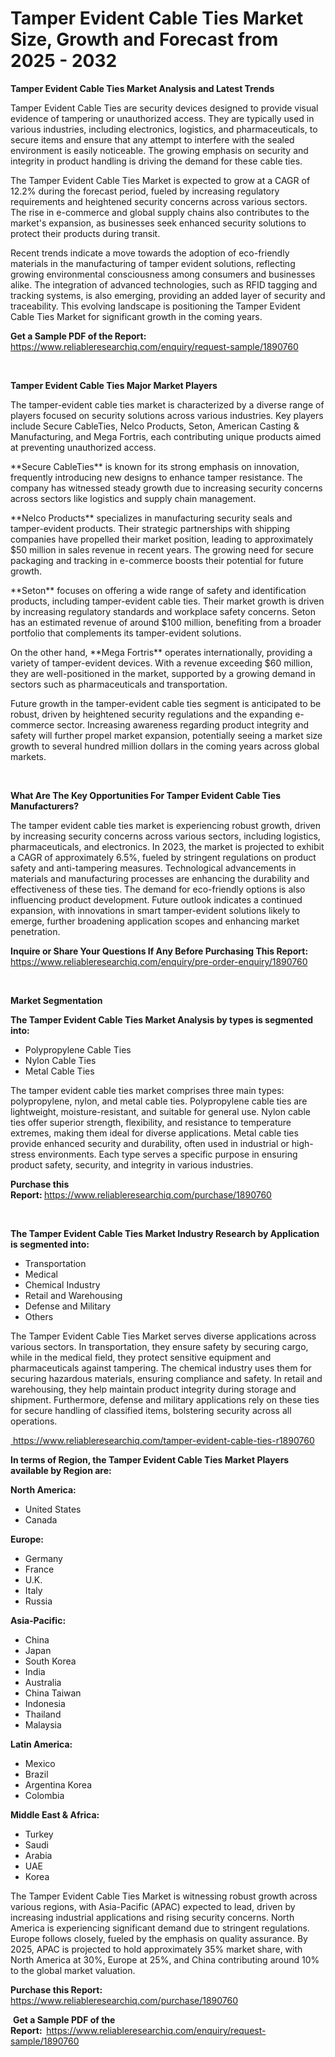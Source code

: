 <p><h1>Tamper Evident Cable Ties Market Size, Growth and Forecast from 2025 - 2032</h1></p><p><strong>Tamper Evident Cable Ties Market Analysis and Latest Trends</strong></p>
<p><p>Tamper Evident Cable Ties are security devices designed to provide visual evidence of tampering or unauthorized access. They are typically used in various industries, including electronics, logistics, and pharmaceuticals, to secure items and ensure that any attempt to interfere with the sealed environment is easily noticeable. The growing emphasis on security and integrity in product handling is driving the demand for these cable ties.</p><p>The Tamper Evident Cable Ties Market is expected to grow at a CAGR of 12.2% during the forecast period, fueled by increasing regulatory requirements and heightened security concerns across various sectors. The rise in e-commerce and global supply chains also contributes to the market's expansion, as businesses seek enhanced security solutions to protect their products during transit. </p><p>Recent trends indicate a move towards the adoption of eco-friendly materials in the manufacturing of tamper evident solutions, reflecting growing environmental consciousness among consumers and businesses alike. The integration of advanced technologies, such as RFID tagging and tracking systems, is also emerging, providing an added layer of security and traceability. This evolving landscape is positioning the Tamper Evident Cable Ties Market for significant growth in the coming years.</p></p>
<p><strong>Get a Sample PDF of the Report:&nbsp;</strong> <a href="https://www.reliableresearchiq.com/enquiry/request-sample/1890760?utm_campaign=3735&utm_medium=2&utm_source=Github&utm_content=ia&utm_term=19042025&utm_id=tamper-evident-cable-ties">https://www.reliableresearchiq.com/enquiry/request-sample/1890760</a></p>
<p>&nbsp;</p>
<p><strong>Tamper Evident Cable Ties Major Market Players</strong></p>
<p><p>The tamper-evident cable ties market is characterized by a diverse range of players focused on security solutions across various industries. Key players include Secure CableTies, Nelco Products, Seton, American Casting & Manufacturing, and Mega Fortris, each contributing unique products aimed at preventing unauthorized access.</p><p>**Secure CableTies** is known for its strong emphasis on innovation, frequently introducing new designs to enhance tamper resistance. The company has witnessed steady growth due to increasing security concerns across sectors like logistics and supply chain management. </p><p>**Nelco Products** specializes in manufacturing security seals and tamper-evident products. Their strategic partnerships with shipping companies have propelled their market position, leading to approximately $50 million in sales revenue in recent years. The growing need for secure packaging and tracking in e-commerce boosts their potential for future growth.</p><p>**Seton** focuses on offering a wide range of safety and identification products, including tamper-evident cable ties. Their market growth is driven by increasing regulatory standards and workplace safety concerns. Seton has an estimated revenue of around $100 million, benefiting from a broader portfolio that complements its tamper-evident solutions.</p><p>On the other hand, **Mega Fortris** operates internationally, providing a variety of tamper-evident devices. With a revenue exceeding $60 million, they are well-positioned in the market, supported by a growing demand in sectors such as pharmaceuticals and transportation.</p><p>Future growth in the tamper-evident cable ties segment is anticipated to be robust, driven by heightened security regulations and the expanding e-commerce sector. Increasing awareness regarding product integrity and safety will further propel market expansion, potentially seeing a market size growth to several hundred million dollars in the coming years across global markets.</p></p>
<p>&nbsp;</p>
<p><strong>What Are The Key Opportunities For Tamper Evident Cable Ties Manufacturers?</strong></p>
<p><p>The tamper evident cable ties market is experiencing robust growth, driven by increasing security concerns across various sectors, including logistics, pharmaceuticals, and electronics. In 2023, the market is projected to exhibit a CAGR of approximately 6.5%, fueled by stringent regulations on product safety and anti-tampering measures. Technological advancements in materials and manufacturing processes are enhancing the durability and effectiveness of these ties. The demand for eco-friendly options is also influencing product development. Future outlook indicates a continued expansion, with innovations in smart tamper-evident solutions likely to emerge, further broadening application scopes and enhancing market penetration.</p></p>
<p><strong>Inquire or Share Your Questions If Any Before Purchasing This Report:</strong> <a href="https://www.reliableresearchiq.com/enquiry/pre-order-enquiry/1890760?utm_campaign=3735&utm_medium=2&utm_source=Github&utm_content=ia&utm_term=19042025&utm_id=tamper-evident-cable-ties">https://www.reliableresearchiq.com/enquiry/pre-order-enquiry/1890760</a></p>
<p>&nbsp;</p>
<p><strong>Market Segmentation</strong></p>
<p><strong>The Tamper Evident Cable Ties Market Analysis by types is segmented into:</strong></p>
<p><ul><li>Polypropylene Cable Ties</li><li>Nylon Cable Ties</li><li>Metal Cable Ties</li></ul></p>
<p><p>The tamper evident cable ties market comprises three main types: polypropylene, nylon, and metal cable ties. Polypropylene cable ties are lightweight, moisture-resistant, and suitable for general use. Nylon cable ties offer superior strength, flexibility, and resistance to temperature extremes, making them ideal for diverse applications. Metal cable ties provide enhanced security and durability, often used in industrial or high-stress environments. Each type serves a specific purpose in ensuring product safety, security, and integrity in various industries.</p></p>
<p><strong>Purchase this Report:&nbsp;</strong><a href="https://www.reliableresearchiq.com/purchase/1890760?utm_campaign=3735&utm_medium=2&utm_source=Github&utm_content=ia&utm_term=19042025&utm_id=tamper-evident-cable-ties">https://www.reliableresearchiq.com/purchase/1890760</a></p>
<p>&nbsp;</p>
<p><strong>The Tamper Evident Cable Ties Market Industry Research by Application is segmented into:</strong></p>
<p><ul><li>Transportation</li><li>Medical</li><li>Chemical Industry</li><li>Retail and Warehousing</li><li>Defense and Military</li><li>Others</li></ul></p>
<p><p>The Tamper Evident Cable Ties Market serves diverse applications across various sectors. In transportation, they ensure safety by securing cargo, while in the medical field, they protect sensitive equipment and pharmaceuticals against tampering. The chemical industry uses them for securing hazardous materials, ensuring compliance and safety. In retail and warehousing, they help maintain product integrity during storage and shipment. Furthermore, defense and military applications rely on these ties for secure handling of classified items, bolstering security across all operations.</p></p>
<p><a href="https://www.reliableresearchiq.com/tamper-evident-cable-ties-r1890760?utm_campaign=3735&utm_medium=2&utm_source=Github&utm_content=ia&utm_term=19042025&utm_id=tamper-evident-cable-ties">&nbsp;https://www.reliableresearchiq.com/tamper-evident-cable-ties-r1890760</a></p>
<p><strong>In terms of Region, the Tamper Evident Cable Ties Market Players available by Region are:</strong></p>
<p>
    <p> <strong> North America: </strong>
        <ul>
            <li>United States</li>
            <li>Canada</li>
        </ul>
        </p> 
    <p> <strong> Europe: </strong>
        <ul>
            <li>Germany</li>
            <li>France</li>
            <li>U.K.</li>
            <li>Italy</li>
            <li>Russia</li>
        </ul>
        </p> 
    <p> <strong> Asia-Pacific: </strong>
        <ul>
            <li>China</li>
            <li>Japan</li>
            <li>South Korea</li>
            <li>India</li>
            <li>Australia</li>
            <li>China Taiwan</li>
            <li>Indonesia</li>
            <li>Thailand</li>
            <li>Malaysia</li>
        </ul>
        </p> 
    <p> <strong> Latin America: </strong>
        <ul>
            <li>Mexico</li>
            <li>Brazil</li>
            <li>Argentina Korea</li>
            <li>Colombia</li>
        </ul>
        </p> 
    <p> <strong> Middle East & Africa: </strong>
        <ul>
            <li>Turkey</li>
            <li>Saudi</li>
            <li>Arabia</li>
            <li>UAE</li>
            <li>Korea</li>
        </ul>
    </p>
    </p>
<p><p>The Tamper Evident Cable Ties Market is witnessing robust growth across various regions, with Asia-Pacific (APAC) expected to lead, driven by increasing industrial applications and rising security concerns. North America is experiencing significant demand due to stringent regulations. Europe follows closely, fueled by the emphasis on quality assurance. By 2025, APAC is projected to hold approximately 35% market share, with North America at 30%, Europe at 25%, and China contributing around 10% to the global market valuation.</p></p>
<p><strong>Purchase this Report: </strong><a href="https://www.reliableresearchiq.com/purchase/1890760?utm_campaign=3735&utm_medium=2&utm_source=Github&utm_content=ia&utm_term=19042025&utm_id=tamper-evident-cable-ties">https://www.reliableresearchiq.com/purchase/1890760</a></p>
<p>&nbsp;<strong>Get a Sample PDF of the Report:&nbsp;&nbsp;</strong><a href="https://www.reliableresearchiq.com/enquiry/request-sample/1890760?utm_campaign=3735&utm_medium=2&utm_source=Github&utm_content=ia&utm_term=19042025&utm_id=tamper-evident-cable-ties">https://www.reliableresearchiq.com/enquiry/request-sample/1890760</a></p>
<p><strong></strong></p>
<p><p></p><p></p><p></p></p>